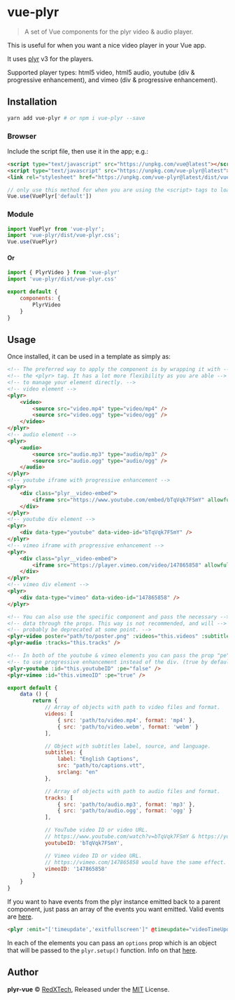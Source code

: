 # vue-plyr
>A set of Vue components for the plyr video & audio player.

This is useful for when you want a nice video player in your Vue app.

It uses [plyr](https://plyr.io) v3 for the players.

Supported player types: html5 video, html5 audio, youtube (div & progressive
enhancement), and vimeo (div & progressive enhancement).

## Installation

```bash
yarn add vue-plyr # or npm i vue-plyr --save
```

### Browser

Include the script file, then use it in the app; e.g.:

```html
<script type="text/javascript" src="https://unpkg.com/vue@latest"></script>
<script type="text/javascript" src="https://unpkg.com/vue-plyr@latest"></script>
<link rel="stylesheet" href="https://unpkg.com/vue-plyr@latest/dist/vue-plyr.css">
```

```js
// only use this method for when you are using the <script> tags to load vue-plyr.
Vue.use(VuePlyr['default'])
```

### Module

```js
import VuePlyr from 'vue-plyr';
import 'vue-plyr/dist/vue-plyr.css';
Vue.use(VuePlyr)
```
#### Or
```js
import { PlyrVideo } from 'vue-plyr'
import 'vue-plyr/dist/vue-plyr.css'

export default {
    components: {
        PlyrVideo
    }
}
```

## Usage

Once installed, it can be used in a template as simply as:

```html
<!-- The preferred way to apply the component is by wrapping it with -->
<!-- the <plyr> tag. It has a lot more flexibility as you are able -->
<!-- to manage your element directly. -->
<!-- video element -->
<plyr>
    <video>
        <source src="video.mp4" type="video/mp4" />
        <source src="video.ogg" type="video/ogg" />
    </video>
</plyr>
<!-- audio element -->
<plyr>
    <audio>
        <source src="audio.mp3" type="audio/mp3" />
        <source src="audio.ogg" type="audio/ogg" />
    </audio>
</plyr>
<!-- youtube iframe with progressive enhancement -->
<plyr>
    <div class="plyr__video-embed">
        <iframe src="https://www.youtube.com/embed/bTqVqk7FSmY" allowfullscreen allowtransparency allow="autoplay"></iframe>
    </div>
</plyr>
<!-- youtube div element -->
<plyr>
    <div data-type="youtube" data-video-id="bTqVqk7FSmY" />
</plyr>
<!-- vimeo iframe with progressive enhancement -->
<plyr>
    <div class="plyr__video-embed">
        <iframe src="https://player.vimeo.com/video/147865858" allowfullscreen allowtransparency allow="autoplay"></iframe>
    </div>
</plyr>
<!-- vimeo div element -->
<plyr>
    <div data-type="vimeo" data-video-id="147865858" />
</plyr>

<!-- You can also use the specific component and pass the necessary -->
<!-- data through the props. This way is not recommended, and will -->
<!-- probably be deprecated at some point. -->
<plyr-video poster="path/to/poster.png" :videos="this.videos" :subtitles="this.subtitles" :crossorigin="true" />
<plyr-audio :tracks="this.tracks" />

<!-- In both of the youtube & vimeo elements you can pass the prop "pe" -->
<!-- to use progressive enhancement instead of the div. (true by default) -->
<plyr-youtube :id="this.youtubeID" :pe="false" />
<plyr-vimeo :id="this.vimeoID" :pe="true" />

```
```js
export default {
    data () {
        return {
            // Array of objects with path to video files and format.
            videos: [
                { src: 'path/to/video.mp4', format: 'mp4' },
                { src: 'path/to/video.webm', format: 'webm' }
            ],

            // Object with subtitles label, source, and language.
            subtitles: {
                label: "English Captions",
                src: "path/to/captions.vtt",
                srclang: "en"
            },

            // Array of objects with path to audio files and format.
            tracks: [
                { src: 'path/to/audio.mp3', format: 'mp3' },
                { src: 'path/to/audio.ogg', format: 'ogg' }
            ],

            // YouTube video ID or video URL.
            // https://www.youtube.com/watch?v=bTqVqk7FSmY & https://youtu.be/bTqVqk7FSmY would have the same effect.
            youtubeID: 'bTqVqk7FSmY',

            // Vimeo video ID or video URL.
            // https://vimeo.com/147865858 would have the same effect.
            vimeoID: '147865858'
        }
    }
}
```

If you want to have events from the plyr instance emitted back to a parent component, just pass an array of the events you want emitted.  Valid events are [here](https://github.com/sampotts/plyr#events).
```html
<plyr :emit="['timeupdate','exitfullscreen']" @timeupdate="videoTimeUpdated" @exitfullscreen="exitedFullScreen">
```

In each of the elements you can pass an `options` prop which is an object that will be passed to the `plyr.setup()`
function. Info on that [here](https://github.com/sampotts/plyr#options).

## Author

**plyr-vue** © [RedXTech](https://github.com/redxtech), Released under the [MIT](./LICENSE.md) License.